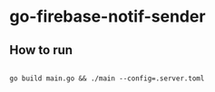 # go-firebase-notif-sender
 
## How to run

```

go build main.go && ./main --config=.server.toml

```